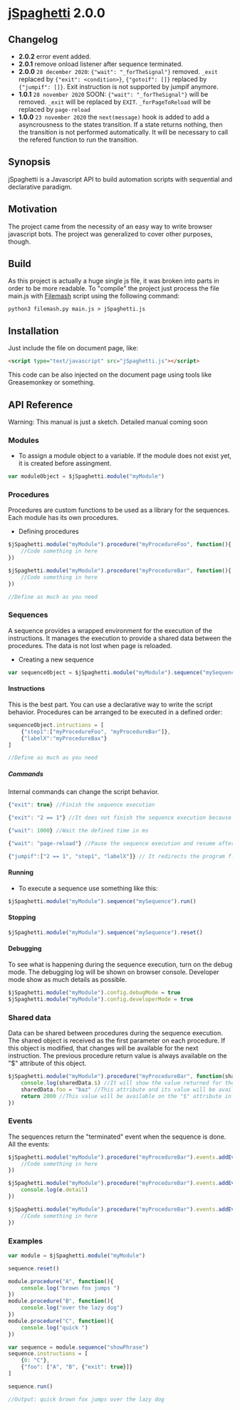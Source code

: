 [jSpaghetti](https://github.com/gresendesa/jSpaghetti) 2.0.0
=================================================

## Changelog

* **2.0.2** error event added.
* **2.0.1** remove onload listener after sequence terminated.
* **2.0.0** `28 december 2020`: `{"wait": "_forTheSignal"}` removed. `_exit` replaced by `{"exit": <condition>}`, `{"gotoif": []}` replaced by `{"jumpif": []}`. Exit instruction is not supported by jumpif anymore.
* **1.0.1** `28 november 2020` SOON: `{"wait": "_forTheSignal"}` will be removed. `_exit` will be replaced by `EXIT`. `_forPageToReload` will be replaced by `page-reload`
* **1.0.0** `23 november 2020` the `next(message)` hook is added to add a asyncrousness to the states transition. If a state returns nothing, then the transition is not performed automatically. It will be necessary to call the refered function to run the transition.

## Synopsis

jSpaghetti is a Javascript API to build automation scripts with sequential and declarative paradigm.

## Motivation

The project came from the necessity of an easy way to write browser javascript bots. The project was generalized to cover other purposes, though.

## Build
As this project is actually a huge single js file, it was broken into parts in order to be more readable. To "compile" the project just process the file main.js with [Filemash](https://github.com/gresendesa/filemash) script using the following command:

```
python3 filemash.py main.js > jSpaghetti.js
```

## Installation

Just include the file on document page, like:
```html
<script type="text/javascript" src="jSpaghetti.js"></script>
```
This code can be also injected on the document page using tools like Greasemonkey or something.

## API Reference
Warning: This manual is just a sketch. Detailed manual coming soon

### Modules
* To assign a module object to a variable. If the module does not exist yet, it is created before assingment.
```js
var moduleObject = $jSpaghetti.module("myModule")
```

### Procedures
Procedures are custom functions to be used as a library for the sequences. Each module has its own procedures. 
* Defining procedures
```js
$jSpaghetti.module("myModule").procedure("myProcedureFoo", function(){
	//Code something in here
})

$jSpaghetti.module("myModule").procedure("myProcedureBar", function(){
	//Code something in here
})

//Define as much as you need
```

### Sequences
A sequence provides a wrapped environment for the execution of the instructions. It manages the execution to provide a shared data between the procedures. The data is not lost when page is reloaded.
* Creating a new sequence
```js
var sequenceObject = $jSpaghetti.module("myModule").sequence("mySequenceBaz")
```

#### Instructions
This is the best part. You can use a declarative way to write the script behavior. Procedures can be arranged to be executed in a defined order:
```js
sequenceObject.intructions = [
	{"step1":["myProcedureFoo", "myProcedureBar"]},
	{"labelX":"myProcedureBax"}
]

//Define as much as you need
```

##### Commands
Internal commands can change the script behavior.
```js 
{"exit": true} //Finish the sequence execution
``` 
```js 
{"exit": "2 == 1"} //It does not finish the sequence execution because the condition returns false
``` 
```js 
{"wait": 1000} //Wait the defined time in ms
``` 
```js 
{"wait": "page-reload"} //Pause the sequence execution and resume after page is reloaded
```
```js 
{"jumpif":["2 == 1", "step1", "labelX"]} // It redirects the program flow to a sequence (In this case to the "labelX")
``` 

#### Running
* To execute a sequence use something like this:
```js
$jSpaghetti.module("myModule").sequence("mySequence").run()
```

#### Stopping
```js
$jSpaghetti.module("myModule").sequence("mySequence").reset()
```
#### Debugging
To see what is happening during the sequence execution, turn on the debug mode. The debugging log will be shown on browser console. Developer mode show as much details as possible.
```js
$jSpaghetti.module("myModule").config.debugMode = true
$jSpaghetti.module("myModule").config.developerMode = true
```

### Shared data
Data can be shared between procedures during the sequence execution. The shared object is received as the first parameter on each procedure. If this object is modified, that changes will be available for the next instruction. The previous procedure return value is always available on the "$" attribute of this object. 

```js
$jSpaghetti.module("myModule").procedure("myProcedureBar", function(sharedData){
	console.log(sharedData.$) //It will show the value returned for the previous procedure
	sharedData.foo = "baz" //This attribute and its value will be available for the next procedures
	return 2000 //This value will be available on the "$" attribute in the next procedure
})
```

### Events
The sequences return the "terminated" event when the sequence is done. All the events:
```js
$jSpaghetti.module("myModule").procedure("myProcedureBar").events.addEventListener("terminated", function(e){
	//Code something in here
})

$jSpaghetti.module("myModule").procedure("myProcedureBar").events.addEventListener("error", function(e){
	console.log(e.detail)
})

$jSpaghetti.module("myModule").procedure("myProcedureBar").events.addEventListener("reset", function(e){
	//Code something in here
})

```

### Examples

```js
var module = $jSpaghetti.module("myModule")

sequence.reset()

module.procedure("A", function(){
    console.log("brown fox jumps ")
})
module.procedure("B", function(){
    console.log("over the lazy dog")
})
module.procedure("C", function(){
    console.log("quick ")
})

var sequence = module.sequence("showPhrase")
sequence.instructions = [
    {0: "C"},
    {"foo": ["A", "B", {"exit": true}]}
]

sequence.run()

//Output: quick brown fox jumps over the lazy dog

```
